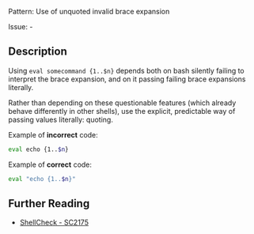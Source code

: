 Pattern: Use of unquoted invalid brace expansion

Issue: -

## Description

Using `eval somecommand {1..$n}` depends both on bash silently failing to interpret the brace expansion, and on it passing failing brace expansions literally. 

Rather than depending on these questionable features (which already behave differently in other shells), use the explicit, predictable way of passing values literally: quoting.

Example of **incorrect** code:

```sh
eval echo {1..$n}
```

Example of **correct** code:

```sh
eval "echo {1..$n}"
```

## Further Reading

* [ShellCheck - SC2175](https://github.com/koalaman/shellcheck/wiki/SC2175)
